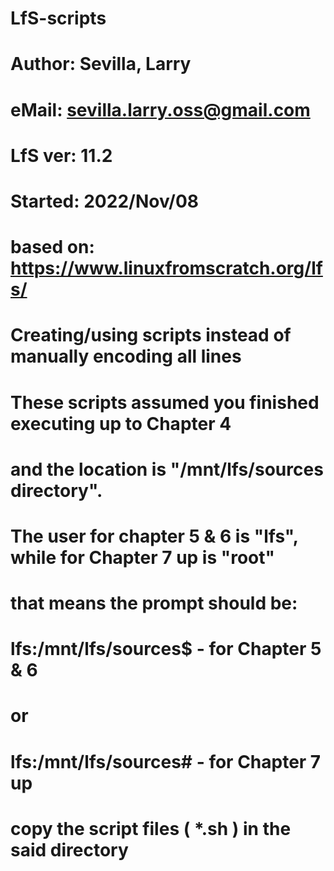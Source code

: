 # LfS-scripts
#
# Author: Sevilla, Larry
#  eMail: sevilla.larry.oss@gmail.com
#
#
# LfS ver: 11.2
# Started: 2022/Nov/08
#
# based on: https://www.linuxfromscratch.org/lfs/
#
# Creating/using scripts instead of manually encoding all lines
#
# These scripts assumed you finished executing up to Chapter 4
# and the location is "/mnt/lfs/sources directory".
# The user for chapter 5 & 6 is "lfs", while for Chapter 7 up is "root"
#
# that means the prompt should be:
# lfs:/mnt/lfs/sources$ - for Chapter 5 & 6
# or
# lfs:/mnt/lfs/sources# - for Chapter 7 up
#
# copy the script files ( *.sh ) in the said directory
#
